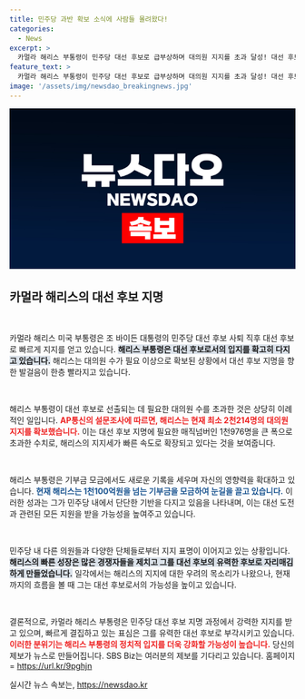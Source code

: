 ```yaml
---
title: 민주당 과반 확보 소식에 사람들 몰려왔다!
categories:
  - News
excerpt: >
  카멀라 해리스 부통령이 민주당 대선 후보로 급부상하며 대의원 지지를 초과 달성! 대선 후보 지명에 필요한 매직넘버를 가뿐히 넘어선 해리스, 기부금 기록도 경신하며 민주당 지지층의 결집을 이끌고 있습니다. 그 배경은 무엇일까요? 클릭하여 자세히 알아보세요!
feature_text: >
  카멀라 해리스 부통령이 민주당 대선 후보로 급부상하며 대의원 지지를 초과 달성! 대선 후보 지명에 필요한 매직넘버를 가뿐히 넘어선 해리스, 기부금 기록도 경신하며 민주당 지지층의 결집을 이끌고 있습니다. 그 배경은 무엇일까요? 클릭하여 자세히 알아보세요!
image: '/assets/img/newsdao_breakingnews.jpg'
---
```


<p><img src="/assets/img/newsdao_breakingnews.jpg" alt="cryptoinkorea 속보" /></p>

<h2 data-ke-size="size26">카멀라 해리스의 대선 후보 지명</h2>

<p data-ke-size="size16">&nbsp;</p>

<p>카멀라 해리스 미국 부통령은 조 바이든 대통령의 민주당 대선 후보 사퇴 직후 대선 후보로 빠르게 지지를 얻고 있습니다. <b><span style="background-color: #21538527;">해리스 부통령은 대선 후보로서의 입지를 확고히 다지고 있습니다.</span></b> 해리스는 대의원 수가 필요 이상으로 확보된 상황에서 대선 후보 지명을 향한 발걸음이 한층 빨라지고 있습니다. </p>

<p data-ke-size="size16">&nbsp;</p>

<p>해리스 부통령이 대선 후보로 선출되는 데 필요한 대의원 수를 초과한 것은 상당히 이례적인 일입니다. <b><span style="color: #ee2323;">AP통신의 설문조사에 따르면, 해리스는 현재 최소 2천214명의 대의원 지지를 확보했습니다.</span></b> 이는 대선 후보 지명에 필요한 매직넘버인 1천976명을 큰 폭으로 초과한 수치로, 해리스의 지지세가 빠른 속도로 확장되고 있다는 것을 보여줍니다.</p>

<p data-ke-size="size16">&nbsp;</p>

<p>해리스 부통령은 기부금 모금에서도 새로운 기록을 세우며 자신의 영향력을 확대하고 있습니다. <b><span style="color: #1a5490;">현재 해리스는 1천100억원을 넘는 기부금을 모금하여 눈길을 끌고 있습니다.</span></b> 이러한 성과는 그가 민주당 내에서 단단한 기반을 다지고 있음을 나타내며, 이는 대선 도전과 관련된 모든 지원을 받을 가능성을 높여주고 있습니다.</p>

<p data-ke-size="size16">&nbsp;</p>

<p>민주당 내 다른 의원들과 다양한 단체들로부터 지지 표명이 이어지고 있는 상황입니다. <b><span style="background-color: #21538527;">해리스의 빠른 성장은 많은 경쟁자들을 제치고 그를 대선 후보의 유력한 후보로 자리매김하게 만들었습니다.</span></b> 일각에서는 해리스의 지지에 대한 우려의 목소리가 나왔으나, 현재까지의 흐름을 볼 때 그는 대선 후보로서의 가능성을 높이고 있습니다.</p>

<p data-ke-size="size16">&nbsp;</p>

<p>결론적으로, 카멀라 해리스 부통령은 민주당 대선 후보 지명 과정에서 강력한 지지를 받고 있으며, 빠르게 결집하고 있는 표심은 그를 유력한 대선 후보로 부각시키고 있습니다. <b><span style="color: #ee2323;">이러한 분위기는 해리스 부통령의 정치적 입지를 더욱 강화할 가능성이 높습니다.</span></b> 당신의 제보가 뉴스로 만들어집니다. SBS Biz는 여러분의 제보를 기다리고 있습니다. 홈페이지 = <a href="https://url.kr/9pghjn">https://url.kr/9pghjn</a></p>
실시간 뉴스 속보는, <a href="https://newsdao.kr" rel="dofollow">https://newsdao.kr</a>


